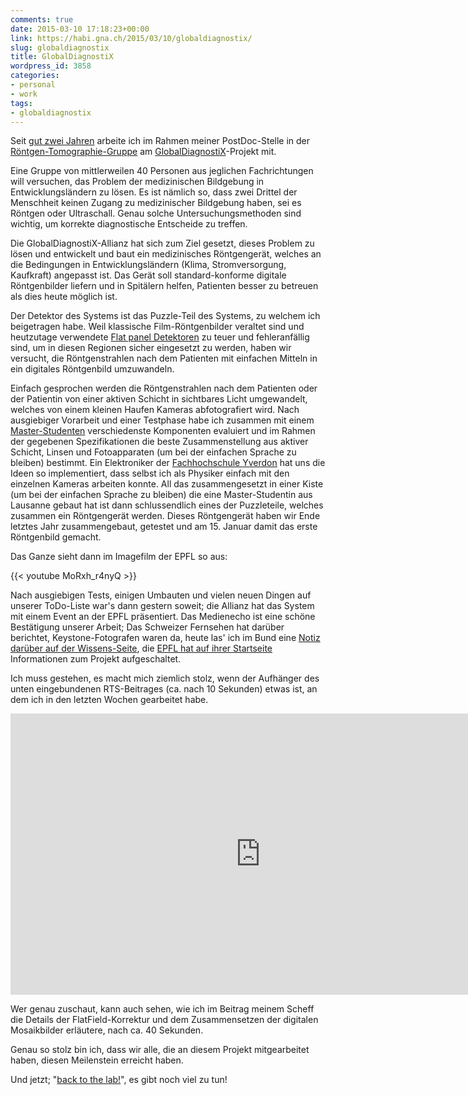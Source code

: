 ```yaml
---
comments: true
date: 2015-03-10 17:18:23+00:00
link: https://habi.gna.ch/2015/03/10/globaldiagnostix/
slug: globaldiagnostix
title: GlobalDiagnostiX
wordpress_id: 3858
categories:
- personal
- work
tags:
- globaldiagnostix
---
```


Seit [gut zwei Jahren](https://github.com/habi/GlobalDiagnostiX/commits/master) arbeite ich im Rahmen meiner PostDoc-Stelle in der [Röntgen-Tomographie-Gruppe](http://www.psi.ch/lsb-tomography/) am [GlobalDiagnostiX](http://globaldiagnostix.org)-Projekt mit.

Eine Gruppe von mittlerweilen 40 Personen aus jeglichen Fachrichtungen will versuchen, das Problem der medizinischen Bildgebung in Entwicklungsländern zu lösen.
Es ist nämlich so, dass zwei Drittel der Menschheit keinen Zugang zu medizinischer Bildgebung haben, sei es Röntgen oder Ultraschall.
Genau solche Untersuchungsmethoden sind wichtig, um korrekte diagnostische Entscheide zu treffen.

Die GlobalDiagnostiX-Allianz hat sich zum Ziel gesetzt, dieses Problem zu lösen und entwickelt und baut ein medizinisches Röntgengerät, welches an die Bedingungen in Entwicklungsländern (Klima, Stromversorgung, Kaufkraft) angepasst ist.
Das Gerät soll standard-konforme digitale Röntgenbilder liefern und in Spitälern helfen, Patienten besser zu betreuen als dies heute möglich ist.

Der Detektor des Systems ist das Puzzle-Teil des Systems, zu welchem ich beigetragen habe.
Weil klassische Film-Röntgenbilder veraltet sind und heutzutage verwendete [Flat panel Detektoren](http://enwp.org/Flat_panel_detector) zu teuer und fehleranfällig sind, um in diesen Regionen sicher eingesetzt zu werden, haben wir versucht, die Röntgenstrahlen nach dem Patienten mit einfachen Mitteln in ein digitales Röntgenbild umzuwandeln.

Einfach gesprochen werden die Röntgenstrahlen nach dem Patienten oder der Patientin von einer aktiven Schicht in sichtbares Licht umgewandelt, welches von einem kleinen Haufen Kameras abfotografiert wird.
Nach ausgiebiger Vorarbeit und einer Testphase habe ich zusammen mit einem [Master-Studenten](http://www.ti.bfh.ch/en/weiterbildung/weiterbildungsangebote/mas/medizintechnik.html) verschiedenste Komponenten evaluiert und im Rahmen der gegebenen Spezifikationen die beste Zusammenstellung aus aktiver Schicht, Linsen und Fotoapparaten (um bei der einfachen Sprache zu bleiben) bestimmt.
Ein Elektroniker der [Fachhochschule Yverdon](http://www.iai.heig-vd.ch/) hat uns die Ideen so implementiert, dass selbst ich als Physiker einfach mit den einzelnen Kameras arbeiten konnte.
All das zusammengesetzt in einer Kiste (um bei der einfachen Sprache zu bleiben) die eine Master-Studentin aus Lausanne gebaut hat ist dann schlussendlich eines der Puzzleteile, welches zusammen ein Röntgengerät werden.
Dieses Röntgengerät haben wir Ende letztes Jahr zusammengebaut, getestet und am 15. Januar damit das erste Röntgenbild gemacht.

Das Ganze sieht dann im Imagefilm der EPFL so aus:

{{< youtube MoRxh_r4nyQ >}}

Nach ausgiebigen Tests, einigen Umbauten und vielen neuen Dingen auf unserer ToDo-Liste war's dann gestern soweit; die Allianz hat das System mit einem Event an der EPFL präsentiert.
Das Medienecho ist eine schöne Bestätigung unserer Arbeit; Das Schweizer Fernsehen hat darüber berichtet, Keystone-Fotografen waren da, heute las' ich im Bund eine [Notiz darüber auf der Wissens-Seite](https://www.evernote.com/shard/s2/sh/b63f9654-dbd8-47e6-814d-cf94f458c6e4/71ec14d34d27134bb54751d50e5199f7), die [EPFL hat auf ihrer Startseite](http://actu.epfl.ch/news/finally-x-ray-imaging-within-the-reach-of-developi/) Informationen zum Projekt aufgeschaltet.

Ich muss gestehen, es macht mich ziemlich stolz, wenn der Aufhänger des unten eingebundenen RTS-Beitrages (ca. nach 10 Sekunden) etwas ist, an dem ich in den letzten Wochen gearbeitet habe.

<iframe src="http://tp.srgssr.ch/p/rts/embed?urn=urn:rts:video:6607650" name="&quot;Global diagnostiX&quot; est un appareil de radiologie conçu pour résister aux fortes chaleurs" width="800" height="450" frameborder="0"></iframe>

Wer genau zuschaut, kann auch sehen, wie ich im Beitrag meinem Scheff die Details der FlatField-Korrektur und dem Zusammensetzen der digitalen Mosaikbilder erläutere, nach ca. 40 Sekunden.

Genau so stolz bin ich, dass wir alle, die an diesem Projekt mitgearbeitet haben, diesen Meilenstein erreicht haben.

Und jetzt; "[back to the lab!](https://www.youtube.com/watch?v=aCV0pHjtxes)", es gibt noch viel zu tun!
